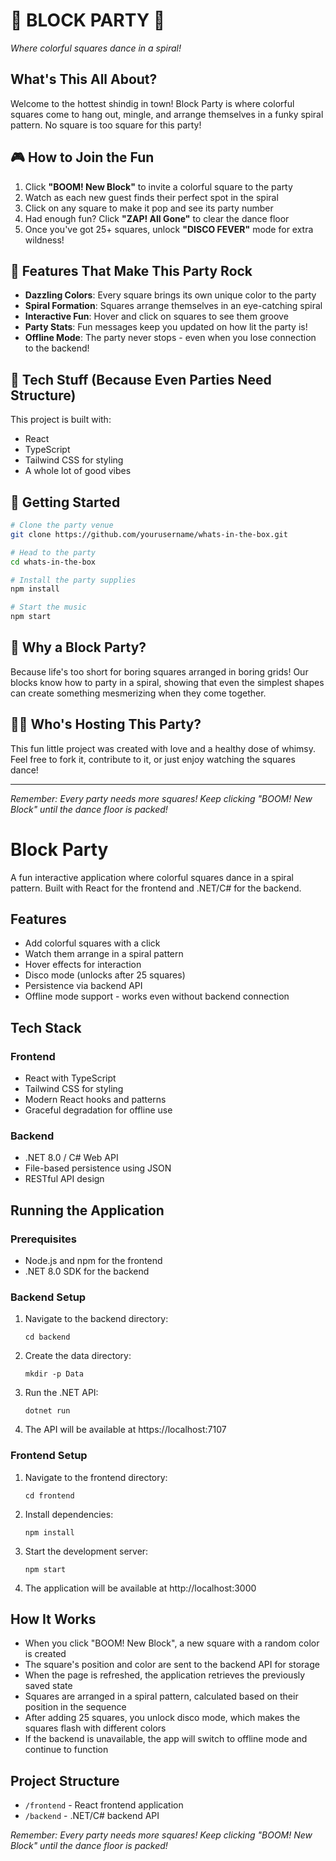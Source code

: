 # 🎉 BLOCK PARTY 🎉

*Where colorful squares dance in a spiral!*

## What's This All About?

Welcome to the hottest shindig in town! Block Party is where colorful squares come to hang out, mingle, and arrange themselves in a funky spiral pattern. No square is too square for this party!

## 🎮 How to Join the Fun

1. Click **"BOOM! New Block"** to invite a colorful square to the party
2. Watch as each new guest finds their perfect spot in the spiral
3. Click on any square to make it pop and see its party number
4. Had enough fun? Click **"ZAP! All Gone"** to clear the dance floor
5. Once you've got 25+ squares, unlock **"DISCO FEVER"** mode for extra wildness!

## 🌈 Features That Make This Party Rock

- **Dazzling Colors**: Every square brings its own unique color to the party
- **Spiral Formation**: Squares arrange themselves in an eye-catching spiral
- **Interactive Fun**: Hover and click on squares to see them groove
- **Party Stats**: Fun messages keep you updated on how lit the party is!
- **Offline Mode**: The party never stops - even when you lose connection to the backend!

## 🔧 Tech Stuff (Because Even Parties Need Structure)

This project is built with:
- React
- TypeScript
- Tailwind CSS for styling
- A whole lot of good vibes

## 🚀 Getting Started

```bash
# Clone the party venue
git clone https://github.com/yourusername/whats-in-the-box.git

# Head to the party
cd whats-in-the-box

# Install the party supplies
npm install

# Start the music
npm start
```

## 🎨 Why a Block Party?

Because life's too short for boring squares arranged in boring grids! Our blocks know how to party in a spiral, showing that even the simplest shapes can create something mesmerizing when they come together.

## 👩‍💻 Who's Hosting This Party?

This fun little project was created with love and a healthy dose of whimsy. Feel free to fork it, contribute to it, or just enjoy watching the squares dance!

---

*Remember: Every party needs more squares! Keep clicking "BOOM! New Block" until the dance floor is packed!*

# Block Party

A fun interactive application where colorful squares dance in a spiral pattern. Built with React for the frontend and .NET/C# for the backend.

## Features

- Add colorful squares with a click
- Watch them arrange in a spiral pattern
- Hover effects for interaction
- Disco mode (unlocks after 25 squares)
- Persistence via backend API
- Offline mode support - works even without backend connection

## Tech Stack

### Frontend
- React with TypeScript
- Tailwind CSS for styling
- Modern React hooks and patterns
- Graceful degradation for offline use

### Backend
- .NET 8.0 / C# Web API
- File-based persistence using JSON
- RESTful API design

## Running the Application

### Prerequisites
- Node.js and npm for the frontend
- .NET 8.0 SDK for the backend

### Backend Setup
1. Navigate to the backend directory:
   ```
   cd backend
   ```
2. Create the data directory:
   ```
   mkdir -p Data
   ```
3. Run the .NET API:
   ```
   dotnet run
   ```
4. The API will be available at https://localhost:7107

### Frontend Setup
1. Navigate to the frontend directory:
   ```
   cd frontend
   ```
2. Install dependencies:
   ```
   npm install
   ```
3. Start the development server:
   ```
   npm start
   ```
4. The application will be available at http://localhost:3000

## How It Works

- When you click "BOOM! New Block", a new square with a random color is created
- The square's position and color are sent to the backend API for storage
- When the page is refreshed, the application retrieves the previously saved state
- Squares are arranged in a spiral pattern, calculated based on their position in the sequence
- After adding 25 squares, you unlock disco mode, which makes the squares flash with different colors
- If the backend is unavailable, the app will switch to offline mode and continue to function

## Project Structure

- `/frontend` - React frontend application
- `/backend` - .NET/C# backend API

*Remember: Every party needs more squares! Keep clicking "BOOM! New Block" until the dance floor is packed!* 